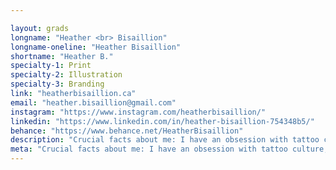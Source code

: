 ```yaml
---

layout: grads
longname: "Heather <br> Bisaillion"
longname-oneline: "Heather Bisaillion"
shortname: "Heather B."
specialty-1: Print
specialty-2: Illustration
specialty-3: Branding
link: "heatherbisaillion.ca"
email: "heather.bisaillion@gmail.com"
instagram: "https://www.instagram.com/heatherbisaillion/"
linkedin: "https://www.linkedin.com/in/heather-bisaillion-754348b5/"
behance: "https://www.behance.net/HeatherBisaillion"
description: "Crucial facts about me: I have an obsession with tattoo culture, I'm fueled primarily by coffee and definitely air-guitar alone in my room."
meta: "Crucial facts about me: I have an obsession with tattoo culture, I'm fueled primarily by coffee and definitely air-guitar alone in my room."
---
```

